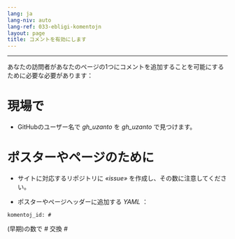 ```yaml
---
lang: ja
lang-niv: auto
lang-ref: 033-ebligi-komentojn
layout: page
title: コメントを有効にします
---
```


---

あなたの訪問者があなたのページの1つにコメントを追加することを可能にするために必要な必要があります：

# 現場で
 * GitHubのユーザー名で _gh\_uzanto_ を _gh\_uzanto_ で見つけます。



# ポスターやページのために
 * サイトに対応するリポジトリに _«issue»_ を作成し、その数に注意してください。 



 * ポスターやページヘッダーに追加する _YAML_ ：  



```
komentoj_id: #
```
(早期)の数で _#_ 交換 _#_ 

